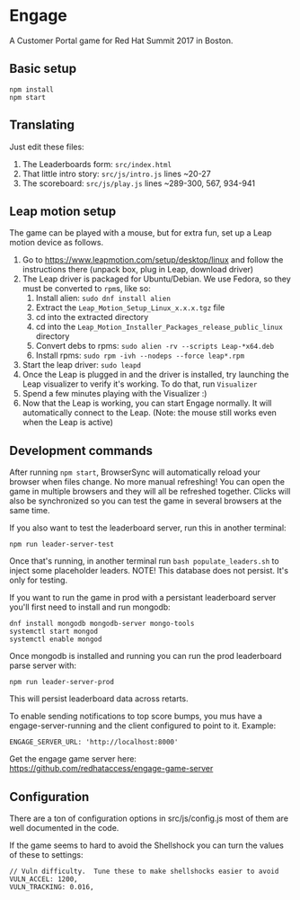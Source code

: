 # Engage

A Customer Portal game for Red Hat Summit 2017 in Boston.

## Basic setup

    npm install
    npm start

## Translating

Just edit these files:

  1. The Leaderboards form: `src/index.html`
  2. That little intro story: `src/js/intro.js` lines ~20-27
  3. The scoreboard: `src/js/play.js` lines ~289-300, 567, 934-941

## Leap motion setup

The game can be played with a mouse, but for extra fun, set up a Leap motion device as follows.

  1. Go to https://www.leapmotion.com/setup/desktop/linux and follow the instructions there (unpack box, plug in Leap, download driver)
  2. The Leap driver is packaged for Ubuntu/Debian.  We use Fedora, so they must be converted to `rpm`s, like so:
     1. Install alien: `sudo dnf install alien`
     2. Extract the `Leap_Motion_Setup_Linux_x.x.x.tgz` file
     3. cd into the extracted directory
     4. cd into the `Leap_Motion_Installer_Packages_release_public_linux` directory
     5. Convert debs to rpms: `sudo alien -rv --scripts Leap-*x64.deb`
     6. Install rpms: `sudo rpm -ivh --nodeps --force leap*.rpm`
  3. Start the leap driver: `sudo leapd`
  4. Once the Leap is plugged in and the driver is installed, try launching the Leap visualizer to verify it's working.  To do that, run `Visualizer`
  5. Spend a few minutes playing with the Visualizer :)
  6. Now that the Leap is working, you can start Engage normally.  It will automatically connect to the Leap.  (Note: the mouse still works even when the Leap is active)

## Development commands

After running `npm start`, BrowserSync will automatically reload your browser
when files change.  No more manual refreshing!  You can open the game in
multiple browsers and they will all be refreshed together.  Clicks will also be
synchronized so you can test the game in several browsers at the same time.

If you also want to test the leaderboard server, run this in another terminal:

    npm run leader-server-test

Once that's running, in another terminal run `bash populate_leaders.sh` to inject some placeholder leaders.  NOTE! This database does not persist.  It's only for testing.

If you want to run the game in prod with a persistant leaderboard server you'll first need to install and run mongodb:

    dnf install mongodb mongodb-server mongo-tools
    systemctl start mongod
    systemctl enable mongod

Once mongodb is installed and running you can run the prod leaderboard parse server with:

    npm run leader-server-prod

This will persist leaderboard data across retarts.

To enable sending notifications to top score bumps, you mus have a engage-server-running
and the client configured to point to it. Example:

    ENGAGE_SERVER_URL: 'http://localhost:8000'
    
Get the engage game server here: https://github.com/redhataccess/engage-game-server

## Configuration

There are a ton of configuration options in src/js/config.js  most of them are well documented in the code.

If the game seems to hard to avoid the Shellshock you can turn the values of these to settings:

    // Vuln difficulty.  Tune these to make shellshocks easier to avoid
    VULN_ACCEL: 1200,
    VULN_TRACKING: 0.016,
